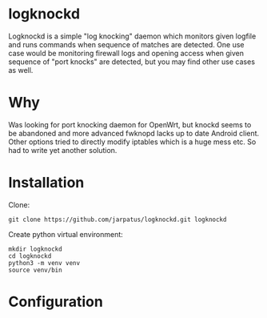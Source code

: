# logknockd
Logknockd is a simple "log knocking" daemon which monitors given logfile and runs commands when sequence of matches are detected. One use case would be monitoring firewall logs and opening access when given sequence of "port knocks" are detected, but you may find other use cases as well.

# Why 
Was looking for port knocking daemon for OpenWrt, but knockd seems to be abandoned and more advanced fwknopd lacks up to date Android client. Other options tried to directly modify iptables which is a huge mess etc. So had to write yet another solution.

# Installation
Clone:
```
git clone https://github.com/jarpatus/logknockd.git logknockd
```

Create python virtual environment: 
```
mkdir logknockd
cd logknockd
python3 -m venv venv
source venv/bin

```

# Configuration

# 

